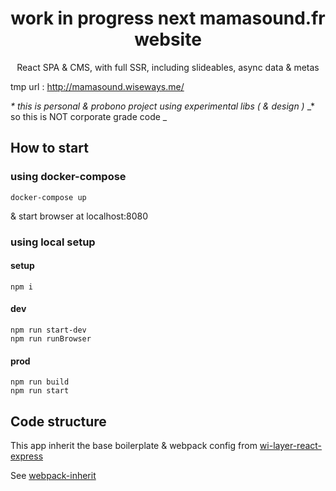 <h1 align="center">work in progress next mamasound.fr website</h1>
<p align="center">React SPA & CMS, with full SSR, including slideables, async data & metas</p>


tmp url : http://mamasound.wiseways.me/

_* this is personal & probono project using experimental libs ( & design )_
_* so this is NOT corporate grade code _

## How to start

### using docker-compose

```
docker-compose up
```

& start browser at localhost:8080

### using local setup

#### setup
```
npm i
```

#### dev
```
npm run start-dev
npm run runBrowser
```

#### prod
```
npm run build
npm run start
```

## Code structure

This app inherit the base boilerplate & webpack config from [wi-layer-react-express](https://github.com/n8tz/wi-layer-react-express)

See [webpack-inherit](https://github.com/n8tz/webpack-inherit)
